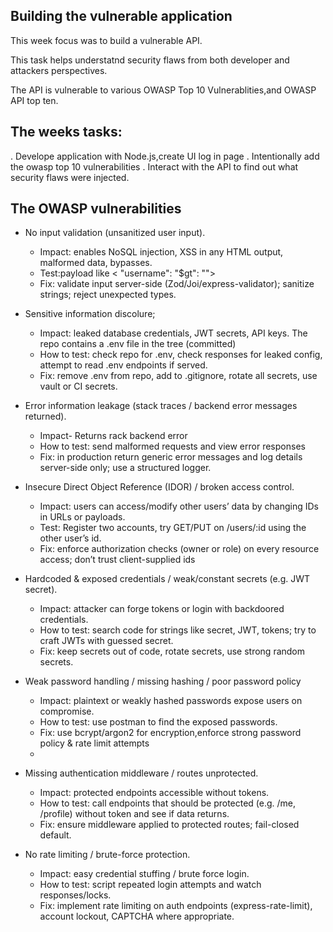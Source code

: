 ## Building the vulnerable application

This week focus was to build a vulnerable API.

This task helps understatnd security flaws from both developer and attackers perspectives.

The API is vulnerable to various OWASP Top 10 Vulnerablities,and OWASP API top ten.


## The weeks tasks:

. Develope application with Node.js,create UI log in page
. Intentionally add the owasp top 10 vulnerabilities
. Interact with the API to find  out what security flaws were injected.

## The OWASP vulnerabilities

- No input validation (unsanitized user input).
  - Impact: enables NoSQL injection, XSS in any HTML output, malformed data, bypasses.
  - Test:payload like    < "username": "$gt": "">
  - Fix: validate input server-side (Zod/Joi/express-validator); sanitize strings; reject unexpected types.

- Sensitive information discolure;
  - Impact: leaked database credentials, JWT secrets, API keys. The repo contains a .env file in the tree (committed)
  - How to test: check repo for .env, check responses for leaked config, attempt to read .env endpoints if served.
  - Fix: remove .env from repo, add to .gitignore, rotate all secrets, use vault or CI secrets.

- Error information leakage (stack traces / backend error messages returned).
  - Impact- Returns rack backend error
  - How to test: send malformed requests and view error responses 
  - Fix: in production return generic error messages and log details server-side only; use a structured logger.

  
- Insecure Direct Object Reference (IDOR) / broken access control.
  - Impact: users can access/modify other users’ data by changing IDs in URLs or payloads.
  - Test: Register two accounts, try GET/PUT on /users/:id using the other user’s id.
  - Fix: enforce authorization checks (owner or role) on every resource access; don’t trust client-supplied ids

- Hardcoded & exposed credentials / weak/constant secrets (e.g. JWT secret).
  - Impact: attacker can forge tokens or login with backdoored credentials.
  - How to test: search code for strings like secret, JWT, tokens; try to craft JWTs with guessed secret.
  - Fix: keep secrets out of code, rotate secrets, use strong random secrets.

- Weak password handling / missing hashing / poor password policy
  - Impact: plaintext or weakly hashed passwords expose users on compromise.
  - How to test: use postman to find the exposed passwords.
  - Fix: use bcrypt/argon2 for encryption,enforce strong password policy & rate limit attempts
  - 
- Missing authentication middleware / routes unprotected.
  - Impact: protected endpoints accessible without tokens.
  - How to test: call endpoints that should be protected (e.g. /me, /profile) without token and see if data returns.
  - Fix: ensure middleware applied to protected routes; fail-closed default.

- No rate limiting / brute-force protection.
  - Impact: easy credential stuffing / brute force login.
  - How to test: script repeated login attempts and watch responses/locks.
  - Fix: implement rate limiting on auth endpoints (express-rate-limit), account lockout, CAPTCHA where appropriate.









